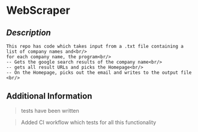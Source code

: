 # WebScraper


## _Description_

    This repo has code which takes input from a .txt file containing a list of company names and<br/>
    for each company name, the program<br/>
    -- Gets the google search results of the company name<br/>
    -- gets all result URLs and picks the Homepage<br/>
    -- On the Homepage, picks out the email and writes to the output file <br/>

## Additional Information
> tests have been written

> Added CI workflow which tests for all this functionality 

